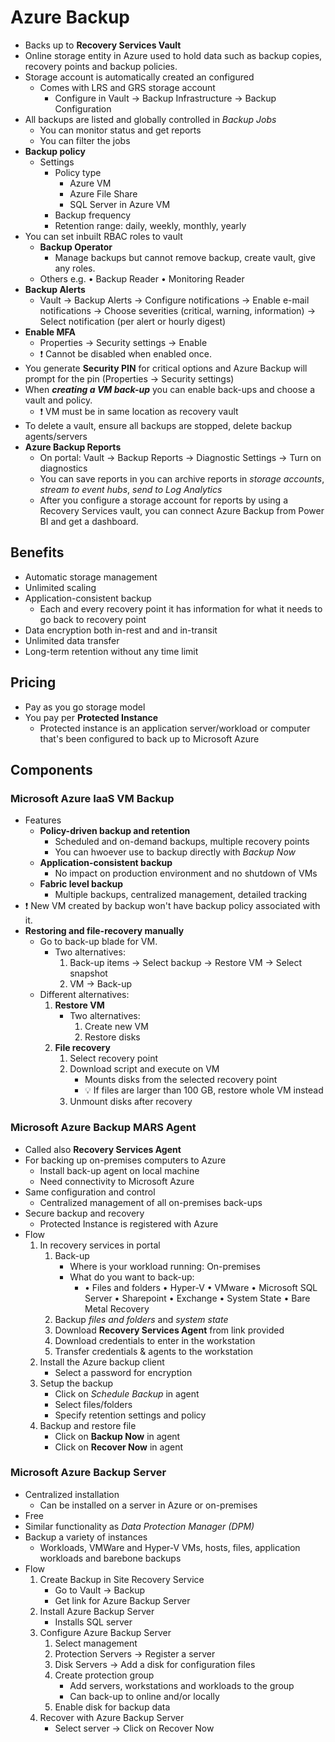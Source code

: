 # Azure Backup

- Backs up to **Recovery Services Vault**
- Online storage entity in Azure used to hold data such as backup copies, recovery points and backup policies.
- Storage account is automatically created an configured
  - Comes with LRS and GRS storage account
    - Configure in Vault → Backup Infrastructure → Backup Configuration
- All backups are listed and globally controlled in *Backup Jobs*
  - You can monitor status and get reports
  - You can filter the jobs
- **Backup policy**
  - Settings
    - Policy type
      - Azure VM
      - Azure File Share
      - SQL Server in Azure VM
    - Backup frequency
    - Retention range: daily, weekly, monthly, yearly
- You can set inbuilt RBAC roles to vault
  - **Backup Operator**
    - Manage backups but cannot remove backup, create vault, give any roles.
  - Others e.g. • Backup Reader • Monitoring Reader
- **Backup Alerts**
  - Vault → Backup Alerts → Configure notifications → Enable e-mail notifications → Choose severities (critical, warning, information) → Select notification (per alert or hourly digest)
- **Enable MFA**
  - Properties → Security settings → Enable
  - ❗ Cannot be disabled when enabled once.
- You generate **Security PIN** for critical options and Azure Backup will prompt for the pin (Properties → Security settings)
- When ***creating a VM back-up*** you can enable back-ups and choose a vault and policy.
  - ❗ VM must be in same location as recovery vault
- To delete a vault, ensure all backups are stopped, delete backup agents/servers
- **Azure Backup Reports**
  - On portal: Vault → Backup Reports → Diagnostic Settings → Turn on diagnostics
  - You can save reports in you can archive reports in *storage accounts*, *stream to event hubs*, *send to Log Analytics*
  - After you configure a storage account for reports by using a Recovery Services vault, you can connect Azure Backup from Power BI and get a dashboard.

## Benefits

- Automatic storage management
- Unlimited scaling
- Application-consistent backup
  - Each and every recovery point it has information for what it needs to go back to recovery point
- Data encryption both in-rest and and in-transit
- Unlimited data transfer
- Long-term retention without any time limit

## Pricing

- Pay as you go storage model
- You pay per **Protected Instance**
  - Protected instance is an application server/workload or computer that's been configured to back up to Microsoft Azure

## Components

### Microsoft Azure IaaS VM Backup

- Features
  - **Policy-driven backup and retention**
    - Scheduled and on-demand backups, multiple recovery points
    - You can hwoever use to backup directly with *Backup Now*
  - **Application-consistent backup**
    - No impact on production environment and no shutdown of VMs
  - **Fabric level backup**
    - Multiple backups, centralized management, detailed tracking
- ❗ New VM created by backup won't have backup policy associated with it.
- **Restoring and file-recovery manually**
  - Go to back-up blade for VM.
    - Two alternatives:
      1. Back-up items → Select backup → Restore VM → Select snapshot
      2. VM → Back-up
  - Different alternatives:
    1. **Restore VM**
       - Two alternatives:
         1. Create new VM
         2. Restore disks
    2. **File recovery**
       1. Select recovery point
       2. Download script and execute on VM
          - Mounts disks from the selected recovery point
          - 💡 If files are larger than 100 GB, restore whole VM instead
       3. Unmount disks after recovery

### Microsoft Azure Backup MARS Agent

- Called also **Recovery Services Agent**
- For backing up on-premises computers to Azure
  - Install back-up agent on local machine
  - Need connectivity to Microsoft Azure
- Same configuration and control
  - Centralized management of all on-premises back-ups
- Secure backup and recovery
  - Protected Instance is registered with Azure
- Flow
  1. In recovery services in portal
     1. Back-up
        - Where is your workload running: On-premises
        - What do you want to back-up:
          - • Files and folders • Hyper-V • VMware • Microsoft SQL Server • Sharepoint • Exchange • System State • Bare Metal Recovery
     2. Backup *files and folders* and *system state*
     3. Download **Recovery Services Agent** from link provided
     4. Download credentials to enter in the workstation
     5. Transfer credentials & agents to the workstation
  2. Install the Azure backup client
     - Select a password for encryption
  3. Setup the backup
     - Click on *Schedule Backup* in agent
     - Select files/folders
     - Specify retention settings and policy
  4. Backup and restore file
     - Click on **Backup Now** in agent
     - Click on **Recover Now** in agent

### Microsoft Azure Backup Server

- Centralized installation
  - Can be installed on a server in Azure or on-premises
- Free
- Similar functionality as *Data Protection Manager (DPM)*
- Backup a variety of instances
  - Workloads, VMWare and Hyper-V VMs, hosts, files, application workloads and barebone backups
- Flow
  1. Create Backup in Site Recovery Service
     - Go to Vault → Backup
     - Get link for Azure Backup Server
  2. Install Azure Backup Server
     - Installs SQL server
  3. Configure Azure Backup Server
     1. Select management
     2. Protection Servers → Register a server
     3. Disk Servers → Add a disk for configuration files
     4. Create protection group
        - Add servers, workstations and workloads to the group
        - Can back-up to online and/or locally
     5. Enable disk for backup data
  4. Recover with Azure Backup Server
     - Select server → Click on Recover Now
